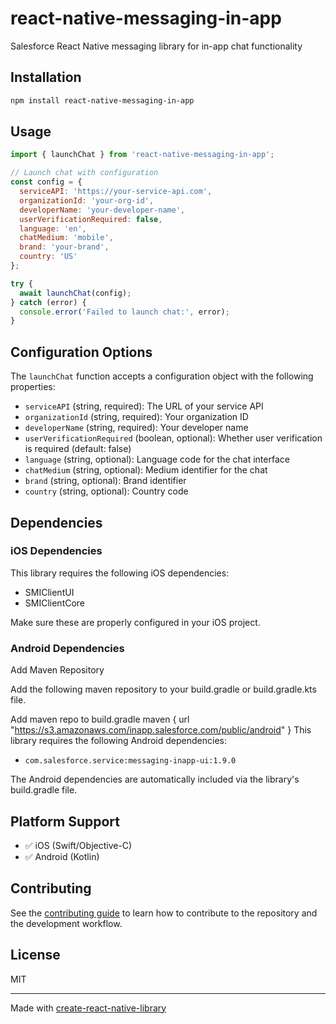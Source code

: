 # react-native-messaging-in-app

Salesforce React Native messaging library for in-app chat functionality

## Installation

```sh
npm install react-native-messaging-in-app
```

## Usage

```js
import { launchChat } from 'react-native-messaging-in-app';

// Launch chat with configuration
const config = {
  serviceAPI: 'https://your-service-api.com',
  organizationId: 'your-org-id',
  developerName: 'your-developer-name',
  userVerificationRequired: false,
  language: 'en',
  chatMedium: 'mobile',
  brand: 'your-brand',
  country: 'US'
};

try {
  await launchChat(config);
} catch (error) {
  console.error('Failed to launch chat:', error);
}
```

## Configuration Options

The `launchChat` function accepts a configuration object with the following properties:

- `serviceAPI` (string, required): The URL of your service API
- `organizationId` (string, required): Your organization ID
- `developerName` (string, required): Your developer name
- `userVerificationRequired` (boolean, optional): Whether user verification is required (default: false)
- `language` (string, optional): Language code for the chat interface
- `chatMedium` (string, optional): Medium identifier for the chat
- `brand` (string, optional): Brand identifier
- `country` (string, optional): Country code

## Dependencies

### iOS Dependencies
This library requires the following iOS dependencies:
- SMIClientUI
- SMIClientCore

Make sure these are properly configured in your iOS project.

### Android Dependencies
Add Maven Repository 

Add the following maven repository to your build.gradle or build.gradle.kts file.

Add maven repo to build.gradle
maven {
    url "https://s3.amazonaws.com/inapp.salesforce.com/public/android"
}
This library requires the following Android dependencies:
- `com.salesforce.service:messaging-inapp-ui:1.9.0`

The Android dependencies are automatically included via the library's build.gradle file.

## Platform Support

- ✅ iOS (Swift/Objective-C)
- ✅ Android (Kotlin)

## Contributing

See the [contributing guide](CONTRIBUTING.md) to learn how to contribute to the repository and the development workflow.

## License

MIT

---

Made with [create-react-native-library](https://github.com/callstack/react-native-builder-bob)

